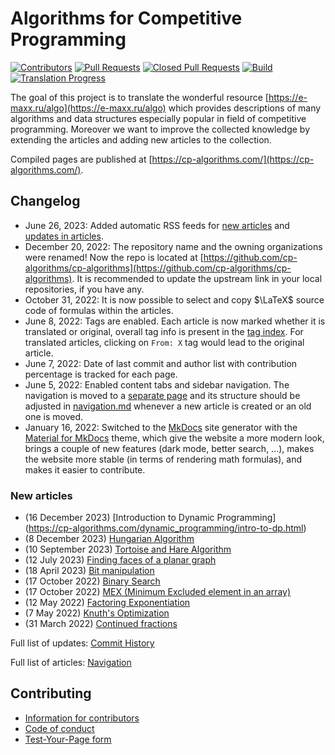 # Algorithms for Competitive Programming

[![Contributors](https://img.shields.io/github/contributors/cp-algorithms/cp-algorithms.svg)](https://github.com/cp-algorithms/cp-algorithms/graphs/contributors)
[![Pull Requests](https://img.shields.io/github/issues-pr/cp-algorithms/cp-algorithms.svg)](https://github.com/cp-algorithms/cp-algorithms/pulls)
[![Closed Pull Requests](https://img.shields.io/github/issues-pr-closed/cp-algorithms/cp-algorithms.svg)](https://github.com/cp-algorithms/cp-algorithms/pulls?q=is%3Apr+is%3Aclosed)
[![Build](https://img.shields.io/github/actions/workflow/status/cp-algorithms/cp-algorithms/test.yml)](https://github.com/cp-algorithms/cp-algorithms/actions?query=branch%3Amaster+workflow%3Atest)
[![Translation Progress](https://img.shields.io/badge/translation_progress-85.2%25-yellowgreen.svg)](https://github.com/cp-algorithms/cp-algorithms/wiki/Translation-Progress)

The goal of this project is to translate the wonderful resource
[https://e-maxx.ru/algo](https://e-maxx.ru/algo) which provides descriptions of many algorithms
and data structures especially popular in field of competitive programming.
Moreover we want to improve the collected knowledge by extending the articles
and adding new articles to the collection.

Compiled pages are published at [https://cp-algorithms.com/](https://cp-algorithms.com/).

## Changelog

- June 26, 2023: Added automatic RSS feeds for [new articles](https://cp-algorithms.com/feed_rss_created.xml) and [updates in articles](https://cp-algorithms.com/feed_rss_updated.xml).
- December 20, 2022: The repository name and the owning organizations were renamed! Now the repo is located at [https://github.com/cp-algorithms/cp-algorithms](https://github.com/cp-algorithms/cp-algorithms). It is recommended to update the upstream link in your local repositories, if you have any.
- October 31, 2022: It is now possible to select and copy $\LaTeX$ source code of formulas within the articles.
- June 8, 2022: Tags are enabled. Each article is now marked whether it is translated or original, overall tag info is present in the [tag index](https://cp-algorithms.com/tags.html). For translated articles, clicking on `From: X` tag would lead to the original article.
- June 7, 2022: Date of last commit and author list with contribution percentage is tracked for each page.
- June 5, 2022: Enabled content tabs and sidebar navigation. The navigation is moved to a [separate page](https://cp-algorithms.com/navigation.html) and its structure should be adjusted in [navigation.md](https://github.com/cp-algorithms/cp-algorithms/blob/master/src/navigation.md) whenever a new article is created or an old one is moved.
- January 16, 2022: Switched to the [MkDocs](https://www.mkdocs.org/) site generator with the [Material for MkDocs](https://squidfunk.github.io/mkdocs-material/) theme, which give the website a more modern look, brings a couple of new features (dark mode, better search, ...), makes the website more stable (in terms of rendering math formulas), and makes it easier to contribute.

### New articles

- (16 December 2023) [Introduction to Dynamic Programming] (https://cp-algorithms.com/dynamic_programming/intro-to-dp.html)
- (8 December 2023) [Hungarian Algorithm](https://cp-algorithms.com/graph/hungarian-algorithm.html)
- (10 September 2023) [Tortoise and Hare Algorithm](https://cp-algorithms.com/others/tortoise_and_hare.html)
- (12 July 2023) [Finding faces of a planar graph](https://cp-algorithms.com/geometry/planar.html)
- (18 April 2023) [Bit manipulation](https://cp-algorithms.com/algebra/bit-manipulation.html)
- (17 October 2022) [Binary Search](https://cp-algorithms.com/num_methods/binary_search.html)
- (17 October 2022) [MEX (Minimum Excluded element in an array)](https://cp-algorithms.com/sequences/mex.html)
- (12 May 2022) [Factoring Exponentiation](https://cp-algorithms.com/algebra/factoring-exp.html)
- (7 May 2022) [Knuth's Optimization](https://cp-algorithms.com/dynamic_programming/knuth-optimization.html)
- (31 March 2022) [Continued fractions](https://cp-algorithms.com/algebra/continued-fractions.html)

Full list of updates: [Commit History](https://github.com/cp-algorithms/cp-algorithms/commits/master)

Full list of articles: [Navigation](https://cp-algorithms.com/navigation.html)

## Contributing

- [Information for contributors](https://cp-algorithms.com/contrib.html)
- [Code of conduct](https://cp-algorithms.com/code_of_conduct.html)
- [Test-Your-Page form](https://cp-algorithms.com/preview.html)
